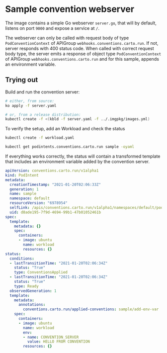 # Sample convention webserver 

The image contains a simple Go webserver `server.go`, that will by
default, listens on port `9000` and expose a service at `/`.

The webserver can only be called with request body of type `PodConventionContext` of APIGroup `webhooks.conventions.carto.run`. If not, server responds with 400 status code.
When called with correct request body type, the server emits a response of object type `PodConventionContext` of APIGroup `webhooks.conventions.carto.run` and for this sample, appends an environment variable.

## Trying out

Build and run the convention server:

```sh
# either, from source:
ko apply -f server.yaml

# or, from a release distribution:
kubectl create -f <(kbld -f server.yaml -f ../.imgpkg/images.yml)
```

To verify the setup, add an Workload and check the status

```sh
kubectl create -f workload.yaml
```

```sh
kubectl get podintents.conventions.carto.run sample -oyaml
```

If everything works correctly, the status will contain a transformed template that includes an environment variable added by the convention server.

```yaml
apiVersion: conventions.carto.run/v1alpha1
kind: PodIntent
metadata:
  creationTimestamp: "2021-01-20T02:06:33Z"
  generation: 1
  name: sample
  namespace: default
  resourceVersion: "6978954"
  selfLink: /apis/conventions.carto.run/v1alpha1/namespaces/default/podintents/sample
  uid: d8ade195-7f9d-4694-99b1-47b01052461b
spec:
  template:
    metadata: {}
    spec:
      containers:
      - image: ubuntu
        name: workload
        resources: {}
status:
  conditions:
  - lastTransitionTime: "2021-01-20T02:06:34Z"
    status: "True"
    type: ConventionsApplied
  - lastTransitionTime: "2021-01-20T02:06:34Z"
    status: "True"
    type: Ready
  observedGeneration: 1
  template:
    metadata:
      annotations:
        conventions.carto.run/applied-conventions: sample/add-env-var
    spec:
      containers:
      - image: ubuntu
        name: workload
        env:
        - name: CONVENTION_SERVER
          value: HELLO FROM CONVENTION
        resources: {}
```

